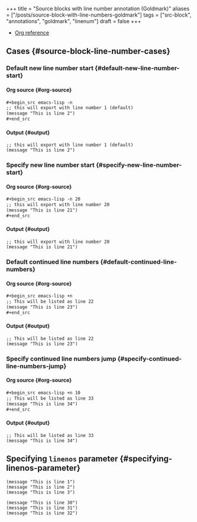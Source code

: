 +++
title = "Source blocks with line number annotation (Goldmark)"
aliases = ["/posts/source-block-with-line-numbers-goldmark"]
tags = ["src-block", "annotations", "goldmark", "linenum"]
draft = false
+++

-   [Org reference](https://orgmode.org/manual/Literal-examples.html)


## Cases {#source-block-line-number-cases}


### Default new line number start {#default-new-line-number-start}


#### Org source {#org-source}

```org
#+begin_src emacs-lisp -n
;; this will export with line number 1 (default)
(message "This is line 2")
#+end_src
```


#### Output {#output}

```emacs-lisp { linenos=table, linenostart=1 }
;; this will export with line number 1 (default)
(message "This is line 2")
```


### Specify new line number start {#specify-new-line-number-start}


#### Org source {#org-source}

```org
#+begin_src emacs-lisp -n 20
;; this will export with line number 20
(message "This is line 21")
#+end_src
```


#### Output {#output}

```emacs-lisp { linenos=table, linenostart=20 }
;; this will export with line number 20
(message "This is line 21")
```


### Default continued line numbers {#default-continued-line-numbers}


#### Org source {#org-source}

```org
#+begin_src emacs-lisp +n
;; This will be listed as line 22
(message "This is line 23")
#+end_src
```


#### Output {#output}

```emacs-lisp { linenos=table, linenostart=22 }
;; This will be listed as line 22
(message "This is line 23")
```


### Specify continued line numbers jump {#specify-continued-line-numbers-jump}


#### Org source {#org-source}

```org
#+begin_src emacs-lisp +n 10
;; This will be listed as line 33
(message "This is line 34")
#+end_src
```


#### Output {#output}

```emacs-lisp { linenos=table, linenostart=33 }
;; This will be listed as line 33
(message "This is line 34")
```


## Specifying `linenos` parameter {#specifying-linenos-parameter}

```emacs-lisp { linenos=false }
(message "This is line 1")
(message "This is line 2")
(message "This is line 3")
```

```emacs-lisp { linenos=inline, linenostart=30 }
(message "This is line 30")
(message "This is line 31")
(message "This is line 32")
```
